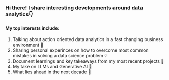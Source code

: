 ### Hi there! I share interesting developments around data analytics👇

#### My top interests include:
1.  Talking about action oriented data analytics in a fast changing business environment 🔑
2.  Sharing personal experinces on how to overcome most common mistakes in solving a data science problem 💡
3.  Document learnings and key takeaways from my most recent projects 🎥
4.  My take on LLMs and Generative AI 💪
5.  What lies ahead in the next decade 🚀



